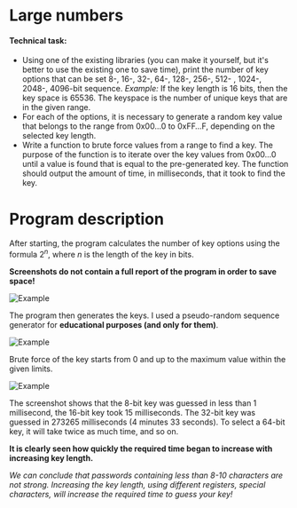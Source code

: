 # Large numbers

#### Technical task:
+ Using one of the existing libraries (you can make it yourself, but it's better to use the existing one to save time), print the number of key options that can be set 8-, 16-, 32-, 64-, 128-, 256-, 512- , 1024-, 2048-, 4096-bit sequence. *Example:* If the key length is 16 bits, then the key space is 65536. The keyspace is the number of unique keys that are in the given range.
+ For each of the options, it is necessary to generate a random key value that belongs to the range from 0x00…0 to 0xFF…F, depending on the selected key length.
+ Write a function to brute force values ​​from a range to find a key. The purpose of the function is to iterate over the key values from 0x00...0 until a value is found that is equal to the pre-generated key. The function should output the amount of time, in milliseconds, that it took to find the key.


# Program description
After starting, the program calculates the number of key options using the formula $2^n$, where $n$ is the length of the key in bits.

**Screenshots do not contain a full report of the program in order to save space!**

![Example](https://user-images.githubusercontent.com/47121348/169698195-5744c7bb-5c52-4e40-ba55-3544c4568b70.png)

The program then generates the keys. I used a pseudo-random sequence generator for **educational purposes (and only for them)**.

![Example](https://user-images.githubusercontent.com/47121348/169697206-c5c4608d-a19d-486c-9101-9a7605113ca3.png)


Brute force of the key starts from 0 and up to the maximum value within the given limits.

![Example](https://user-images.githubusercontent.com/47121348/169697313-177a92e1-3568-409d-9c4d-abd10d57ccac.png)


The screenshot shows that the 8-bit key was guessed in less than 1 millisecond, the 16-bit key took 15 milliseconds.
The 32-bit key was guessed in 273265 milliseconds (4 minutes 33 seconds).
To select a 64-bit key, it will take twice as much time, and so on.

**It is clearly seen how quickly the required time began to increase with increasing key length.**

*We can conclude that passwords containing less than 8-10 characters are not strong. Increasing the key length, using different registers, special characters, will increase the required time to guess your key!*
